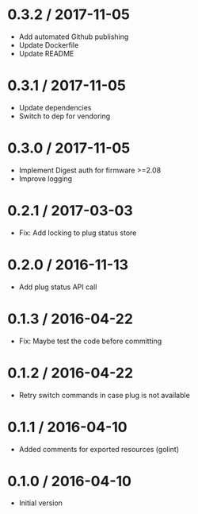 # 0.3.2 / 2017-11-05

  * Add automated Github publishing
  * Update Dockerfile
  * Update README

# 0.3.1 / 2017-11-05

  * Update dependencies
  * Switch to dep for vendoring

# 0.3.0 / 2017-11-05

  * Implement Digest auth for firmware >=2.08
  * Improve logging

# 0.2.1 / 2017-03-03

  * Fix: Add locking to plug status store

# 0.2.0 / 2016-11-13

  * Add plug status API call


0.1.3 / 2016-04-22
==================

  * Fix: Maybe test the code before committing

0.1.2 / 2016-04-22
==================

  * Retry switch commands in case plug is not available

0.1.1 / 2016-04-10
==================

  * Added comments for exported resources (golint)

0.1.0 / 2016-04-10
==================

  * Initial version
